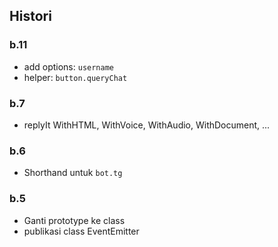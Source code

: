 ## Histori

### b.11

- add options: `username`
- helper: `button.queryChat`

### b.7

- replyIt WithHTML, WithVoice, WithAudio, WithDocument, ...

### b.6

- Shorthand untuk `bot.tg`

### b.5
- Ganti prototype ke class
- publikasi class EventEmitter